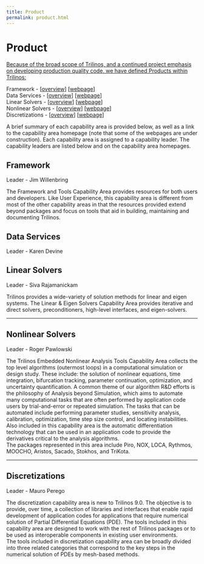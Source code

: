 ```yaml
---
title: Product
permalink: product.html
---
```


# Product

<span style="text-decoration: underline;">Because of the broad scope of Trilinos, and a continued project emphasis on developing production quality code, we have defined Products within Trilinos:</span>
  
Framework - [[overview](#framework)] [[webpage](framework_tool_and_software_engineering.html)]  
Data Services - [[overview](#data-services)] [[webpage](data_service.html)]  
Linear Solvers - [[overview](#linear-solvers)] [[webpage](linear_solver.html)]      
Nonlinear Solvers - [[overview](#nonlinear-solvers)] [[webpage](nonlinear_solver.html)]    
Discretizations - [[overview](#discretizations)] [[webpage](discretizations.html)]    

A brief summary of each capability area is provided below, as well as a link to the capability area homepage (note that some of the webpages are under construction). Each capability area is assigned to a capability leader. The capability leaders are listed below and on the capability area homepages.

## Framework

Leader - Jim Willenbring

The Framework and Tools Capability Area provides resources for both users and developers. Like User Experience, this capability area is different from most of the other capability areas in that the resources provided extend beyond packages and focus on tools that aid in building, maintaining and documenting Trilinos.<a name="SoftwareEngineering"></a>

## Data Services

Leader - Karen Devine

## Linear Solvers

Leader - Siva Rajamanickam

Trilinos provides a wide-variety of solution methods for linear and eigen systems. The Linear & Eigen Solvers Capability Area provides iterative and direct solvers, preconditioners, high-level interfaces, and eigen-solvers.<a name="NonlinearSolvers"></a>

* * *

## Nonlinear Solvers

Leader - Roger Pawlowski

The Trilinos Embedded Nonlinear Analysis Tools Capability Area collects the top level algorithms (outermost loops) in a computational simulation or design study. These include: the solution of nonlinear equations, time integration, bifurcation tracking, parameter continuation, optimization, and uncertainty quantification. A common theme of our algorithm R&D efforts is the philosophy of Analysis beyond Simulation, which aims to automate many computational tasks that are often performed by application code users by trial-and-error or repeated simulation. The tasks that can be automated include performing parameter studies, sensitivity analysis, calibration, optimization, time step size control, and locating instabilities. Also included in this capability area is the automatic differentiation technology that can be used in an application code to provide the derivatives critical to the analysis algorithms.  
The packages represented in this area include Piro, NOX, LOCA, Rythmos, MOOCHO, Aristos, Sacado, Stokhos, and TriKota.

* * * 

## Discretizations

Leader - Mauro Perego

The discretization capability area is new to Trilinos 9.0\. The objective is to provide, over time, a collection of libraries and interfaces that enable rapid development of application codes for applications that require numerical solution of Partial Differential Equations (PDE). The tools included in this capability area are designed to work with the rest of Trilinos packages or to be used as interoperable components in existing user environments.  
The tools included in discretization capability area can be broadly divided into three related categories that correspond to the key steps in the numerical solution of PDEs by mesh-based methods.<a name="ScalableLinearAlgebra"></a>


